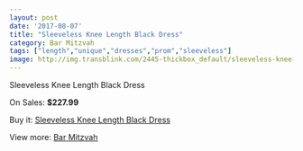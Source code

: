 ```yaml
---
layout: post
date: '2017-08-07'
title: "Sleeveless Knee Length Black Dress"
category: Bar Mitzvah
tags: ["length","unique","dresses","prom","sleeveless"]
image: http://img.transblink.com/2445-thickbox_default/sleeveless-knee-length-black-dress.jpg
---
```

Sleeveless Knee Length Black Dress

On Sales: **$227.99**
<a href="https://www.transblink.com/en/bar-mitzvah/791-sleeveless-knee-length-black-dress.html"><amp-img layout="responsive" width="600" height="600" src="//img.transblink.com/2445-thickbox_default/sleeveless-knee-length-black-dress.jpg" alt="Sleeveless Knee Length Black Dress 0" /></a>
<a href="https://www.transblink.com/en/bar-mitzvah/791-sleeveless-knee-length-black-dress.html"><amp-img layout="responsive" width="600" height="600" src="//img.transblink.com/2447-thickbox_default/sleeveless-knee-length-black-dress.jpg" alt="Sleeveless Knee Length Black Dress 1" /></a>
<a href="https://www.transblink.com/en/bar-mitzvah/791-sleeveless-knee-length-black-dress.html"><amp-img layout="responsive" width="600" height="600" src="//img.transblink.com/2446-thickbox_default/sleeveless-knee-length-black-dress.jpg" alt="Sleeveless Knee Length Black Dress 2" /></a>

Buy it: [Sleeveless Knee Length Black Dress](https://www.transblink.com/en/bar-mitzvah/791-sleeveless-knee-length-black-dress.html "Sleeveless Knee Length Black Dress")

View more: [Bar Mitzvah](https://www.transblink.com/en/2-bar-mitzvah "Bar Mitzvah")